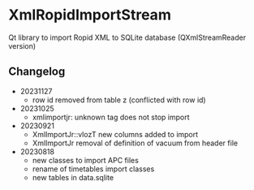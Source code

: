 # XmlRopidImportStream
Qt library to import Ropid XML to SQLite database (QXmlStreamReader version)

## Changelog
- 20231127
    - row id removed from table z (conflicted with row id)
- 20231025
    - xmlimportjr: unknown tag does not stop import
- 20230921
    - XmlImportJr::vlozT new columns added to import
    - XmlImportJr removal of definition of vacuum from header file
- 20230818
    - new classes to import APC files
    - rename of timetables import classes
    - new tables in data.sqlite
